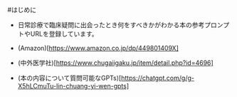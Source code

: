 #はじめに
- 日常診療で臨床疑問に出会ったとき何をすべきかがわかる本の参考プロンプトやURLを登録しています。

- (Amazon)[https://www.amazon.co.jp/dp/449801409X]
- (中外医学社)[https://www.chugaiigaku.jp/item/detail.php?id=4696]
- (本の内容について質問可能なGPTs)[https://chatgpt.com/g/g-X5hLCmuTu-lin-chuang-yi-wen-gpts]
